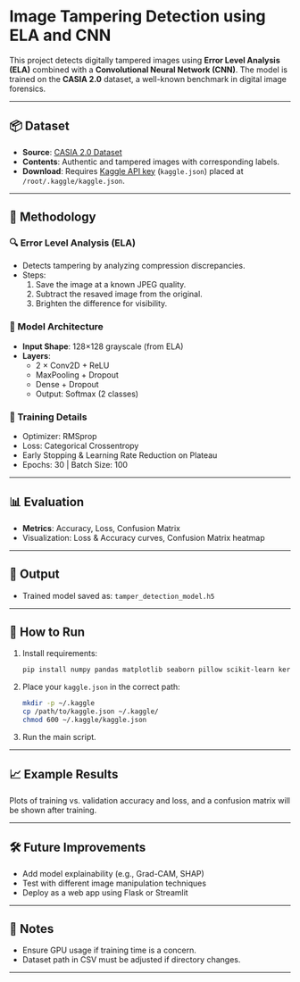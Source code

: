 # Image Tampering Detection using ELA and CNN

This project detects digitally tampered images using **Error Level Analysis (ELA)** combined with a **Convolutional Neural Network (CNN)**. The model is trained on the **CASIA 2.0** dataset, a well-known benchmark in digital image forensics.

---

## 📦 Dataset

- **Source**: [CASIA 2.0 Dataset](https://www.kaggle.com/datasets/divg07/casia-20-image-tampering-detection-dataset)
- **Contents**: Authentic and tampered images with corresponding labels.
- **Download**: Requires [Kaggle API key](https://www.kaggle.com/docs/api) (`kaggle.json`) placed at `/root/.kaggle/kaggle.json`.

---

## 🧠 Methodology

### 🔍 Error Level Analysis (ELA)
- Detects tampering by analyzing compression discrepancies.
- Steps:
  1. Save the image at a known JPEG quality.
  2. Subtract the resaved image from the original.
  3. Brighten the difference for visibility.

### 🧰 Model Architecture
- **Input Shape**: 128×128 grayscale (from ELA)
- **Layers**:
  - 2 × Conv2D + ReLU
  - MaxPooling + Dropout
  - Dense + Dropout
  - Output: Softmax (2 classes)

### 🔧 Training Details
- Optimizer: RMSprop
- Loss: Categorical Crossentropy
- Early Stopping & Learning Rate Reduction on Plateau
- Epochs: 30 | Batch Size: 100

---

## 📊 Evaluation

- **Metrics**: Accuracy, Loss, Confusion Matrix
- Visualization: Loss & Accuracy curves, Confusion Matrix heatmap

---

## 💾 Output

- Trained model saved as: `tamper_detection_model.h5`

---

## 🚀 How to Run

1. Install requirements:
    ```bash
    pip install numpy pandas matplotlib seaborn pillow scikit-learn keras kaggle
    ```

2. Place your `kaggle.json` in the correct path:
    ```bash
    mkdir -p ~/.kaggle
    cp /path/to/kaggle.json ~/.kaggle/
    chmod 600 ~/.kaggle/kaggle.json
    ```

3. Run the main script.

---

## 📈 Example Results

Plots of training vs. validation accuracy and loss, and a confusion matrix will be shown after training.

---

## 🛠️ Future Improvements

- Add model explainability (e.g., Grad-CAM, SHAP)
- Test with different image manipulation techniques
- Deploy as a web app using Flask or Streamlit

---

## 📌 Notes

- Ensure GPU usage if training time is a concern.
- Dataset path in CSV must be adjusted if directory changes.

---
